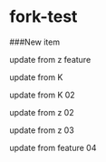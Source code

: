 # fork-test


###New item 


update from z feature

update from K

update from K 02

update from z 02

update from z 03

update from feature 04